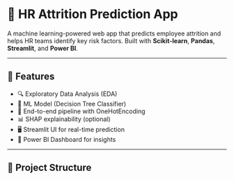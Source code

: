 # 🧠 HR Attrition Prediction App

A machine learning-powered web app that predicts employee attrition and helps HR teams identify key risk factors. Built with **Scikit-learn**, **Pandas**, **Streamlit**, and **Power BI**.

---

## 🚀 Features

- 🔍 Exploratory Data Analysis (EDA)
- 🧮 ML Model (Decision Tree Classifier)
- 🔗 End-to-end pipeline with OneHotEncoding
- 📊 SHAP explainability (optional)
- 🖥️ Streamlit UI for real-time prediction
- 📁 Power BI Dashboard for insights

---

## 📁 Project Structure

